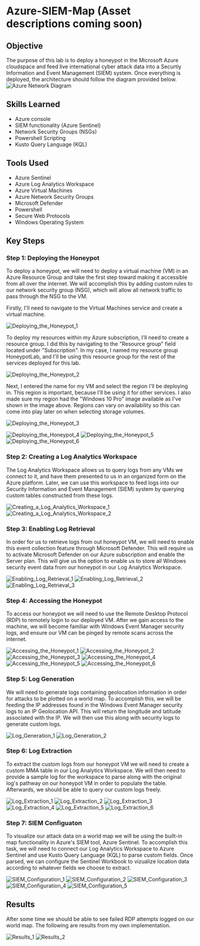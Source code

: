 # Azure-SIEM-Map (Asset descriptions coming soon)

## Objective

The purpose of this lab is to deploy a honeypot in the Microsoft Azure cloudspace and feed live international cyber attack data into a Securtiy Information and Event Management (SIEM) system. Once everything is deployed, the architecture should follow the diagram provided below.
![Azure Network Diagram](https://github.com/JosiahCastillo/Azure-SIEM-Map/assets/47875741/6cb0e379-2629-4bc1-bcd5-176284d53e4c)


## Skills Learned

- Azure console
- SIEM functionality (Azure Sentinel)
- Network Security Groups (NSGs)
- Powershell Scripting
- Kusto Query Language (KQL)

## Tools Used

- Azure Sentinel
- Azure Log Analytics Workspace
- Azure Virtual Machines
- Azure Network Security Groups
- Microsoft Defender
- Powershell
- Secure Web Protocols
- Windows Operating System

## Key Steps

### Step 1: Deploying the Honeypot
To deploy a honeypot, we will need to deploy a virtual machine (VM) in an Azure Resource Group and take the first step toward making it accessible from all over the internet. We will accomplish this by adding custom rules to our network security group (NSG), which will allow all network traffic to pass through the NSG to the VM.

Firstly, I'll need to navigate to the Virtual Machines service and create a virtual machine.

![Deploying_the_Honeypot_1](https://github.com/JosiahCastillo/Azure-SIEM-Map/assets/47875741/f2ad3a84-c01b-450a-9227-68d38cb24f23)

To deploy my resources within my Azure subscription, I'll need to create a resource group. I did this by navigating to the "Resource group" field located under "Subscription". In my case, I named my resource group HoneypotLab, and I'll be using this resource group for the rest of the services deployed for this lab.

![Deploying_the_Honeypot_2](https://github.com/JosiahCastillo/Azure-SIEM-Map/assets/47875741/ae69c940-5860-43d4-8451-bd69b47e4eeb)

Next, I entered the name for my VM and select the region I'll be deploying in. This region is important, because I'll be using it for other services. I also made sure my region had the "Windows 10 Pro" image available as I've shown in the image above. Regions can vary on availability so this can come into play later on when selecting storage volumes.

![Deploying_the_Honeypot_3](https://github.com/JosiahCastillo/Azure-SIEM-Map/assets/47875741/6dde6012-1ef9-4192-aa87-81e73cfcd777)



![Deploying_the_Honeypot_4](https://github.com/JosiahCastillo/Azure-SIEM-Map/assets/47875741/56cbef0f-d74e-465e-a795-14e85e00f6c5)
![Deploying_the_Honeypot_5](https://github.com/JosiahCastillo/Azure-SIEM-Map/assets/47875741/dca734b4-0204-41f7-b2fb-6efad659a7d3)
![Deploying_the_Honeypot_6](https://github.com/JosiahCastillo/Azure-SIEM-Map/assets/47875741/e18e8d1e-6eae-42e2-99e6-2539a8abe8a9)

### Step 2: Creating a Log Analytics Workspace
The Log Analytics Workspace allows us to query logs from any VMs we connect to it, and have them presented to us in an organized form on the Azure platform. Later, we can use this workspace to feed logs into our Security Information and Event Management (SIEM) system by querying custom tables constructed from these logs. 

![Creating_a_Log_Analytics_Workspace_1](https://github.com/JosiahCastillo/Azure-SIEM-Map/assets/47875741/142ee21d-3d06-4449-910f-c75620f0b4e6)
![Creating_a_Log_Analytics_Workspace_2](https://github.com/JosiahCastillo/Azure-SIEM-Map/assets/47875741/51b71020-e214-4260-91af-c405a9ccab2b)


### Step 3: Enabling Log Retrieval
In order for us to retrieve logs from out honeypot VM, we will need to enable this event collection feature through Microsoft Defender. This will require us to activate Microsoft Defender on our Azure subscription and enable the Server plan. This will give us the option to enable us to store all Windows security event data from our honeypot in our Log Analytics Workspace.

![Enabling_Log_Retrieval_1](https://github.com/JosiahCastillo/Azure-SIEM-Map/assets/47875741/ca28d642-5d62-4e20-bfe9-f2741d880036)
![Enabling_Log_Retrieval_2](https://github.com/JosiahCastillo/Azure-SIEM-Map/assets/47875741/5fce1746-dbc6-4bd0-a06c-ba0c7bde0e5d)
![Enabling_Log_Retrieval_3](https://github.com/JosiahCastillo/Azure-SIEM-Map/assets/47875741/17ef1753-aafe-43e2-a51d-1f24e1390668)


### Step 4: Accessing the Honeypot
To access our honeypot we will need to use the Remote Desktop Protocol (RDP) to remotely login to our deployed VM. After we gain access to the machine, we will become familiar with Windows Event Manager security logs, and ensure our VM can be pinged by remote scans across the internet.

![Accessing_the_Honeypot_1](https://github.com/JosiahCastillo/Azure-SIEM-Map/assets/47875741/e8d628b5-ec8a-456c-ac89-94359fb7098d)
![Accessing_the_Honeypot_2](https://github.com/JosiahCastillo/Azure-SIEM-Map/assets/47875741/0d61b209-ccb2-429c-b6f5-66731528da16)
![Accessing_the_Honeypot_3](https://github.com/JosiahCastillo/Azure-SIEM-Map/assets/47875741/d8bd7f08-1d65-40b5-b7e9-81c104850edf)
![Accessing_the_Honeypot_4](https://github.com/JosiahCastillo/Azure-SIEM-Map/assets/47875741/02da5a20-92a9-4969-b2d3-9153c73be7e4)
![Accessing_the_Honeypot_5](https://github.com/JosiahCastillo/Azure-SIEM-Map/assets/47875741/d612cddf-3355-4284-9588-e603b6d79c22)
![Accessing_the_Honeypot_6](https://github.com/JosiahCastillo/Azure-SIEM-Map/assets/47875741/c757e51c-26f7-4c08-b4cc-d81d65ffc817)

### Step 5: Log Generation
We will need to generate logs containing geolocation information in order for attacks to be plotted on a world map. To accomplish this, we will be feeding the IP addresses found in the Windows Event Manager security logs to an IP Geolocation API. This will return the longitude and latitude associated with the IP. We will then use this along with security logs to generate custom logs.

![Log_Generation_1](https://github.com/JosiahCastillo/Azure-SIEM-Map/assets/47875741/e9f7072d-028f-4fa5-883d-9f2beafefbdd)
![Log_Generation_2](https://github.com/JosiahCastillo/Azure-SIEM-Map/assets/47875741/01be90e3-984e-4bb2-a89d-ed8e9841afd8)


### Step 6: Log Extraction
To extract the custom logs from our honeypot VM we will need to create a custom MMA table in our Log Analytics Workspace. We will then need to provide a sample log for the workspace to parse along with the original log's pathway on our honeypot VM in order to populate the table. Afterwards, we should be able to query our custom logs freely.

![Log_Extraction_1](https://github.com/JosiahCastillo/Azure-SIEM-Map/assets/47875741/db36bfb6-434e-447a-8962-2ae46e63e89c)
![Log_Extraction_2](https://github.com/JosiahCastillo/Azure-SIEM-Map/assets/47875741/a9cb7d3e-d871-41d1-98eb-860265ff0f97)
![Log_Extraction_3](https://github.com/JosiahCastillo/Azure-SIEM-Map/assets/47875741/d4f2a249-6aa9-471c-907a-a176529883ff)
![Log_Extraction_4](https://github.com/JosiahCastillo/Azure-SIEM-Map/assets/47875741/6be66310-8d6e-494c-86fd-8b832d725d6d)
![Log_Extraction_5](https://github.com/JosiahCastillo/Azure-SIEM-Map/assets/47875741/9f8b80cc-7546-4c87-9b56-f35a848fdbed)
![Log_Extraction_6](https://github.com/JosiahCastillo/Azure-SIEM-Map/assets/47875741/18d308fb-101c-4136-8434-935c7e5b264f)


### Step 7: SIEM Configuaton
To visualize our attack data on a world map we will be using the built-in map functionality in Azure's SIEM tool, Azure Sentinel. To accomplish this task, we will need to connect our Log Analytics Workspace to Azure Sentinel and use Kusto Query Language (KQL) to parse custom fields. Once parsed, we can configure the Sentinel Workbook to vizualize location data according to whatever fields we choose to extract.

![SIEM_Configuration_1](https://github.com/JosiahCastillo/Azure-SIEM-Map/assets/47875741/035ea18d-80e0-4976-b3ab-0e3f9d4b8c5b)
![SIEM_Configuration_2](https://github.com/JosiahCastillo/Azure-SIEM-Map/assets/47875741/9116e757-ec36-47ed-bbfd-3661c456a631)
![SIEM_Configuration_3](https://github.com/JosiahCastillo/Azure-SIEM-Map/assets/47875741/87a0726d-967a-4965-acee-be0447ae06dd)
![SIEM_Configuration_4](https://github.com/JosiahCastillo/Azure-SIEM-Map/assets/47875741/611003e3-1a80-47f5-aa8a-260a7bf9faf0)
![SIEM_Configuration_5](https://github.com/JosiahCastillo/Azure-SIEM-Map/assets/47875741/c6579370-fae5-4221-ab76-ef302c67ccf5)


## Results
After some time we should be able to see failed RDP attempts logged on our world map. The following are results from my own implementation.

![Results_1](https://github.com/JosiahCastillo/Azure-SIEM-Map/assets/47875741/f372fa72-cbd3-4490-aa17-29fd98a7642e)
![Results_2](https://github.com/JosiahCastillo/Azure-SIEM-Map/assets/47875741/236a0f5b-27d4-4a8c-aca6-b1a6a6f68f2a)

